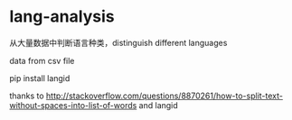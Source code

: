 lang-analysis
=============

从大量数据中判断语言种类，distinguish different languages

data from csv file

pip install langid


thanks to
http://stackoverflow.com/questions/8870261/how-to-split-text-without-spaces-into-list-of-words
and
langid